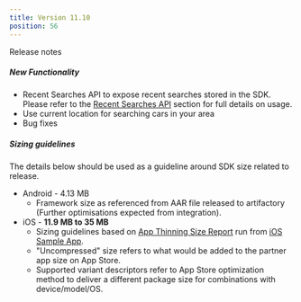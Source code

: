 ```yaml
---
title: Version 11.10
position: 56
---
```

Release notes

##### New Functionality

* Recent Searches API to expose recent searches stored in the SDK. Please refer to the <a href="https://cartrawler.github.io/#section_api_guiderecentSearchesApi">Recent Searches API</a> section for full details on usage.
* Use current location for searching cars in your area
* Bug fixes

##### Sizing guidelines
The details below should be used as a guideline around SDK size related to release.
* Android - 4.13 MB
    * Framework size as referenced from AAR file released to artifactory (Further optimisations expected from integration).
* iOS - **11.9 MB to 35 MB**
    * Sizing guidelines based on <a href="https://github.com/cartrawler/cartrawler.github.io/blob/master/ios-report.txt" target="_blank">App Thinning Size Report</a> run from <a href="https://github.com/cartrawler/cartrawler-ios-integration" target="_blank">iOS Sample App</a>.
    * "Uncompressed" size refers to what would be added to the partner app size on App Store.
    * Supported variant descriptors refer to App Store optimization method to deliver a different package size for combinations with device/model/OS.
